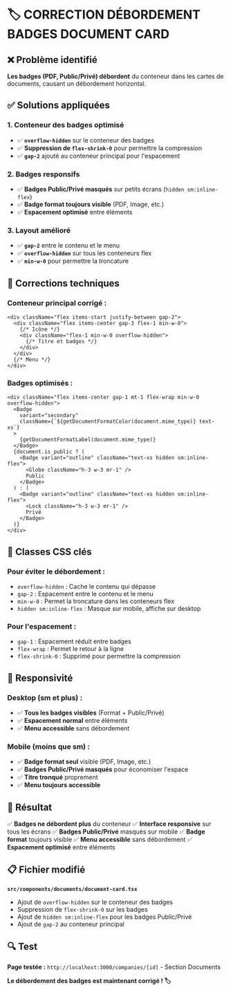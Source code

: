# 🏷️ CORRECTION DÉBORDEMENT BADGES DOCUMENT CARD

## ❌ Problème identifié

**Les badges (PDF, Public/Privé) débordent** du conteneur dans les cartes de documents, causant un débordement horizontal.

## ✅ Solutions appliquées

### **1. Conteneur des badges optimisé**
- ✅ **`overflow-hidden`** sur le conteneur des badges
- ✅ **Suppression de `flex-shrink-0`** pour permettre la compression
- ✅ **`gap-2`** ajouté au conteneur principal pour l'espacement

### **2. Badges responsifs**
- ✅ **Badges Public/Privé masqués** sur petits écrans (`hidden sm:inline-flex`)
- ✅ **Badge format toujours visible** (PDF, Image, etc.)
- ✅ **Espacement optimisé** entre éléments

### **3. Layout amélioré**
- ✅ **`gap-2`** entre le contenu et le menu
- ✅ **`overflow-hidden`** sur tous les conteneurs flex
- ✅ **`min-w-0`** pour permettre la troncature

## 🎯 Corrections techniques

### **Conteneur principal corrigé :**
```tsx
<div className="flex items-start justify-between gap-2">
  <div className="flex items-center gap-3 flex-1 min-w-0">
    {/* Icône */}
    <div className="flex-1 min-w-0 overflow-hidden">
      {/* Titre et badges */}
    </div>
  </div>
  {/* Menu */}
</div>
```

### **Badges optimisés :**
```tsx
<div className="flex items-center gap-1 mt-1 flex-wrap min-w-0 overflow-hidden">
  <Badge 
    variant="secondary" 
    className={`${getDocumentFormatColor(document.mime_type)} text-xs`}
  >
    {getDocumentFormatLabel(document.mime_type)}
  </Badge>
  {document.is_public ? (
    <Badge variant="outline" className="text-xs hidden sm:inline-flex">
      <Globe className="h-3 w-3 mr-1" />
      Public
    </Badge>
  ) : (
    <Badge variant="outline" className="text-xs hidden sm:inline-flex">
      <Lock className="h-3 w-3 mr-1" />
      Privé
    </Badge>
  )}
</div>
```

## 🎨 Classes CSS clés

### **Pour éviter le débordement :**
- `overflow-hidden` : Cache le contenu qui dépasse
- `gap-2` : Espacement entre le contenu et le menu
- `min-w-0` : Permet la troncature dans les conteneurs flex
- `hidden sm:inline-flex` : Masque sur mobile, affiche sur desktop

### **Pour l'espacement :**
- `gap-1` : Espacement réduit entre badges
- `flex-wrap` : Permet le retour à la ligne
- `flex-shrink-0` : Supprimé pour permettre la compression

## 📱 Responsivité

### **Desktop (sm et plus) :**
- ✅ **Tous les badges visibles** (Format + Public/Privé)
- ✅ **Espacement normal** entre éléments
- ✅ **Menu accessible** sans débordement

### **Mobile (moins que sm) :**
- ✅ **Badge format seul** visible (PDF, Image, etc.)
- ✅ **Badges Public/Privé masqués** pour économiser l'espace
- ✅ **Titre tronqué** proprement
- ✅ **Menu toujours accessible**

## 🎉 Résultat

✅ **Badges ne débordent plus** du conteneur
✅ **Interface responsive** sur tous les écrans
✅ **Badges Public/Privé** masqués sur mobile
✅ **Badge format** toujours visible
✅ **Menu accessible** sans débordement
✅ **Espacement optimisé** entre éléments

## 📋 Fichier modifié

**`src/components/documents/document-card.tsx`**
- Ajout de `overflow-hidden` sur le conteneur des badges
- Suppression de `flex-shrink-0` sur les badges
- Ajout de `hidden sm:inline-flex` pour les badges Public/Privé
- Ajout de `gap-2` au conteneur principal

## 🔍 Test

**Page testée :** `http://localhost:3000/companies/[id]` - Section Documents

**Le débordement des badges est maintenant corrigé ! 🏷️** 